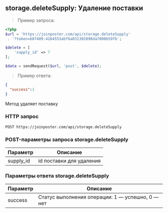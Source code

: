 ## storage.deleteSupply: Удаление поставки 

> Пример запроса:

```php
<?php
$url = 'https://joinposter.com/api/storage.deleteSupply'
 . '?token=687409:4164553abf6a031302898da7800b59fb';

$delete = [
    'supply_id' => 7
];

$data = sendRequest($url, 'post', $delete);
```

> Пример ответа:

```json
{
  "success":1
}
```

Метод удаляет поставку

### HTTP запрос

`POST https://joinposter.com/api/storage.deleteSupply`

### POST-параметры запроса storage.deleteSupply

Параметр | Описание
-------- | --------
supply_id | id поставки для удаления 

### Параметры ответа storage.deleteSupply

Параметр | Описание
-------- | --------
success | Статус выполнения операции: 1 — успешно, 0 — нет
